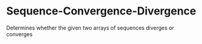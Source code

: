 # Sequence-Convergence-Divergence
Determines whether the given two arrays of sequences diverges or converges 
